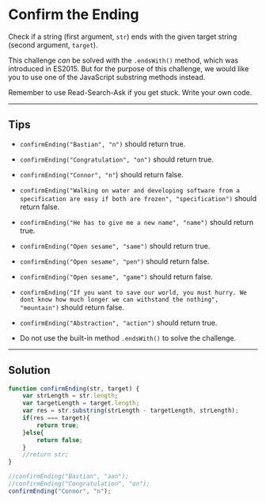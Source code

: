 # Confirm the Ending

Check if a string (first argument, `str`) ends with the given target string (second argument, `target`).

This challenge *can* be solved with the `.endsWith()` method, which was introduced in ES2015. But for the purpose of this challenge, we would like you to use one of the JavaScript substring methods instead.

Remember to use Read-Search-Ask if you get stuck. Write your own code.

---

## Tips

- `confirmEnding("Bastian", "n")` should return true.

- `confirmEnding("Congratulation", "on")` should return true.

- `confirmEnding("Connor", "n"`) should return false.

- `confirmEnding("Walking on water and developing software from a specification are easy if both are frozen", "specification")` should return false.

- `confirmEnding("He has to give me a new name", "name")` should return true.

- `confirmEnding("Open sesame", "same")` should return true.

- `confirmEnding("Open sesame", "pen")` should return false.

- `confirmEnding("Open sesame", "game")` should return false.

- `confirmEnding("If you want to save our world, you must hurry. We dont know how much longer we can withstand the nothing", "mountain")` should return false.

- `confirmEnding("Abstraction", "action")` should return true.

- Do not use the built-in method `.endsWith()` to solve the challenge.

---

## Solution

```js
function confirmEnding(str, target) {
    var strLength = str.length;
    var targetLength = target.length;
    var res = str.substring(strLength - targetLength, strLength);
    if(res === target){
        return true;
    }else{
        return false;
    }
    //return str;
}

//confirmEnding("Bastian", "aan");
//confirmEnding("Congratulation", "on");
confirmEnding("Connor", "n");
```